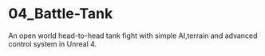 # 04_Battle-Tank
An open world head-to-head tank fight with simple AI,terrain and advanced control system in Unreal 4.  

